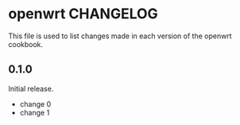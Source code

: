 # openwrt CHANGELOG

This file is used to list changes made in each version of the openwrt cookbook.

## 0.1.0

Initial release.

- change 0
- change 1

